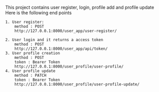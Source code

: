 This project contains user register, login, profile add and profile update
Here is the following end points

    1. User register:
        method : POST
        http://127.0.0.1:8000/user_app/user-register/

    2. User login and it returns a access token
        method : POST
        http://127.0.0.1:8000/user_app/api/token/
    3. User profile creation 
        method : POST
        token : Bearer Token
        http://127.0.0.1:8000/user_profile/user-profile/
    4. User profile update
        method : PATCH
        token : Bearer Token
        http://127.0.0.1:8000/user_profile/user-profile-update/